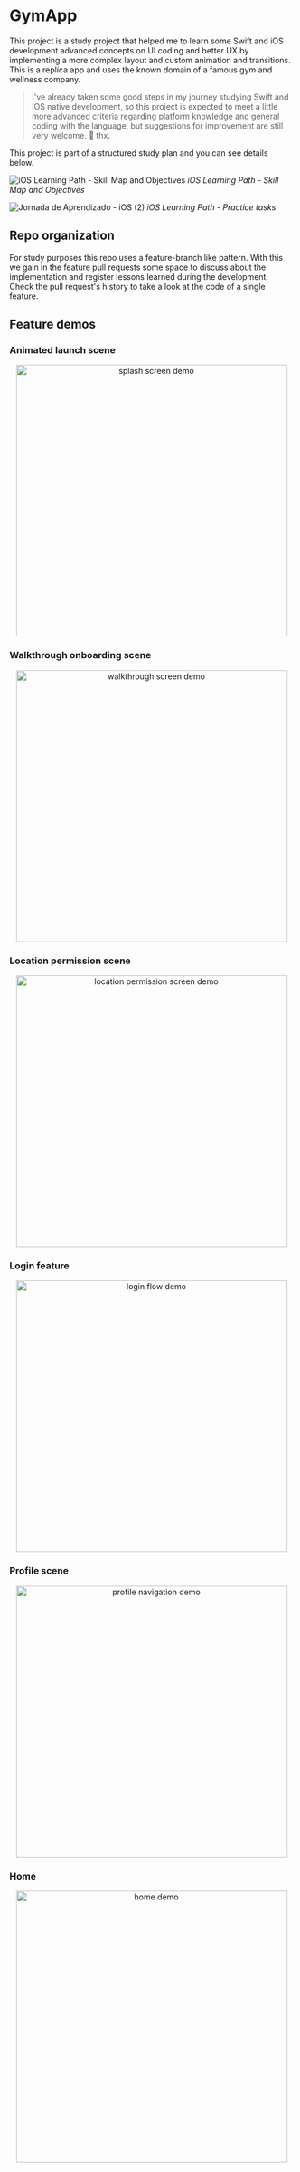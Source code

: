 # GymApp

This project is a study project that helped me to learn some Swift and iOS development advanced concepts on UI coding and better UX by implementing a more complex layout and custom animation and transitions. This is a replica app and uses the known domain of a famous gym and wellness company.

> I've already taken some good steps in my journey studying Swift and iOS native development, so this project is expected to meet a little more advanced criteria regarding platform knowledge and general coding with the language, but suggestions for improvement are still very welcome. 🤗 thx.

This project is part of a structured study plan and you can see details below.

![iOS Learning Path - Skill Map and Objectives](https://user-images.githubusercontent.com/13206745/142451019-becb309a-673a-4075-bf99-e46925544003.jpg)
*iOS Learning Path - Skill Map and Objectives*

![Jornada de Aprendizado - iOS (2)](https://user-images.githubusercontent.com/13206745/142453021-c28981c7-c7c6-4629-851f-90e659d9d968.jpg)
*iOS Learning Path - Practice tasks*

## Repo organization

For study purposes this repo uses a feature-branch like pattern. With this we gain in the feature pull requests some space to discuss about the implementation and register lessons learned during the development. Check the pull request's history to take a look at the code of a single feature.

## Feature demos

### Animated launch scene

<p align="center">
<img alt="splash screen demo" src="https://user-images.githubusercontent.com/13206745/141336959-d31b8228-19ff-4219-a097-323df19a9ad4.gif" height="480" />
</p>

### Walkthrough onboarding scene

<p align="center">
<img alt="walkthrough screen demo" src="https://user-images.githubusercontent.com/13206745/142444612-cd7d5bde-3008-4d6e-bb14-08ee7a701dd0.gif" height="480" />
</p>

### Location permission scene

<p align="center">
<img alt="location permission screen demo" src="https://user-images.githubusercontent.com/13206745/142443591-88553c6d-2263-4b27-a734-fd6e44252475.gif" height="480" />
</p>

### Login feature

<p align="center">
<img alt="login flow demo" src="https://user-images.githubusercontent.com/13206745/141822203-857728eb-311f-465b-9882-07a33e71127d.gif" height="480" />
</p>


### Profile scene

<p align="center"> 
<img alt="profile navigation demo" src="https://user-images.githubusercontent.com/13206745/142442503-cddeb2d1-bc08-4e90-935d-fc309119ba54.gif" height="480" />
</p>

### Home

<p align="center"> 
<img alt="home demo" src="https://user-images.githubusercontent.com/13206745/142438068-9d03e364-43b6-483b-ba93-c4f68968979e.gif" height="480" />
</p>
